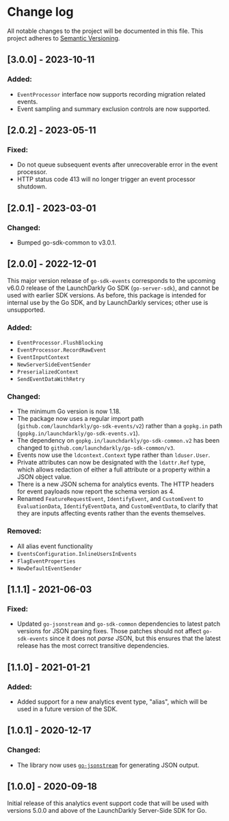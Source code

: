 # Change log

All notable changes to the project will be documented in this file. This project adheres to [Semantic Versioning](http://semver.org).

## [3.0.0] - 2023-10-11
### Added:
- `EventProcessor` interface now supports recording migration related events.
- Event sampling and summary exclusion controls are now supported.

## [2.0.2] - 2023-05-11
### Fixed:
- Do not queue subsequent events after unrecoverable error in the event processor.
- HTTP status code 413 will no longer trigger an event processor shutdown.

## [2.0.1] - 2023-03-01
### Changed:
- Bumped go-sdk-common to v3.0.1.

## [2.0.0] - 2022-12-01
This major version release of `go-sdk-events` corresponds to the upcoming v6.0.0 release of the LaunchDarkly Go SDK (`go-server-sdk`), and cannot be used with earlier SDK versions. As before, this package is intended for internal use by the Go SDK, and by LaunchDarkly services; other use is unsupported.

### Added:
- `EventProcessor.FlushBlocking`
- `EventProcessor.RecordRawEvent`
- `EventInputContext`
- `NewServerSideEventSender`
- `PreserializedContext`
- `SendEventDataWithRetry`

### Changed:
- The minimum Go version is now 1.18.
- The package now uses a regular import path (`github.com/launchdarkly/go-sdk-events/v2`) rather than a `gopkg.in` path (`gopkg.in/launchdarkly/go-sdk-events.v1`).
- The dependency on `gopkg.in/launchdarkly/go-sdk-common.v2` has been changed to `github.com/launchdarkly/go-sdk-common/v3`.
- Events now use the `ldcontext.Context` type rather than `lduser.User`.
- Private attributes can now be designated with the `ldattr.Ref` type, which allows redaction of either a full attribute or a property within a JSON object value.
- There is a new JSON schema for analytics events. The HTTP headers for event payloads now report the schema version as 4.
- Renamed `FeatureRequestEvent`, `IdentifyEvent`, and `CustomEvent` to `EvaluationData`, `IdentifyEventData`, and `CustomEventData`, to clarify that they are inputs affecting events rather than the events themselves.

### Removed:
- All alias event functionality
- `EventsConfiguration.InlineUsersInEvents`
- `FlagEventProperties`
- `NewDefaultEventSender`

## [1.1.1] - 2021-06-03
### Fixed:
- Updated `go-jsonstream` and `go-sdk-common` dependencies to latest patch versions for JSON parsing fixes. Those patches should not affect `go-sdk-events` since it does not _parse_ JSON, but this ensures that the latest release has the most correct transitive dependencies.

## [1.1.0] - 2021-01-21
### Added:
- Added support for a new analytics event type, &#34;alias&#34;, which will be used in a future version of the SDK.

## [1.0.1] - 2020-12-17
### Changed:
- The library now uses [`go-jsonstream`](https://github.com/launchdarkly/go-jsonstream) for generating JSON output.

## [1.0.0] - 2020-09-18
Initial release of this analytics event support code that will be used with versions 5.0.0 and above of the LaunchDarkly Server-Side SDK for Go.
